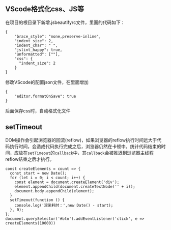 ## VScode格式化css、JS等
在项目的根目录下新增.jsbeautifyrc文件，里面的代码如下：
```
{
    "brace_style": "none,preserve-inline",
    "indent_size": 2,
    "indent_char": " ",
    "jslint_happy": true,
    "unformatted": [""],
    "css": {
      "indent_size": 2
    }
}
```
修改VScode的配置json文件，在里面增加
```
{
    "editor.formatOnSave": true
}
```
后面保存css时，自动格式化文件

## setTimeout
DOM操作会引起浏览器的回流(reflow)，如果浏览器的reflow执行时间远大于代码执行时间，会造成代码执行完成之后，浏览器仍然在卡顿中。统计代码结束的时间，应放在`setTimeout`的`callback`中，其`callback`会被推迟到浏览器主线程reflow结束之后才执行。
```
const createElements = count => {
  const start = new Date();
  for (let i = 0; i < count; i++) {
    const element = document.createElement('div');
    element.appendChild(document.createTextNode('' + i));
    document.body.appendChild(element);
  }
  setTimeout(function () {
    console.log('渲染耗时：',new Date() - start);
  }, 0);
};
document.querySelector('#btn').addEventListener('click', e => createElements(10000))
```